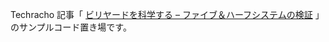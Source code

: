 Techracho 記事「 [ビリヤードを科学する – ファイブ＆ハーフシステムの検証](https://techracho.bpsinc.jp/ebi/2020_09_10/97145) 」のサンプルコード置き場です。
